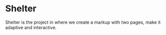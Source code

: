 # Shelter
Shelter is the project in where we create a markup with two pages, make it adaptive and interactive.
